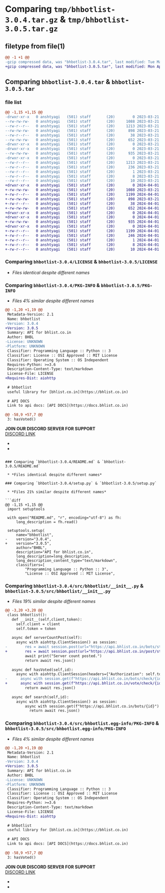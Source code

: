 # Comparing `tmp/bhbotlist-3.0.4.tar.gz` & `tmp/bhbotlist-3.0.5.tar.gz`

## filetype from file(1)

```diff
@@ -1 +1 @@
-gzip compressed data, was "bhbotlist-3.0.4.tar", last modified: Tue Mar 21 18:50:04 2023, max compression
+gzip compressed data, was "bhbotlist-3.0.5.tar", last modified: Mon Apr  1 15:49:00 2024, max compression
```

## Comparing `bhbotlist-3.0.4.tar` & `bhbotlist-3.0.5.tar`

### file list

```diff
@@ -1,15 +1,15 @@
-drwxr-xr-x   0 anshtyagi   (501) staff       (20)        0 2023-03-21 18:50:04.130769 bhbotlist-3.0.4/
--rw-rw-rw-   0 anshtyagi   (501) staff       (20)     1088 2023-03-21 18:47:33.000000 bhbotlist-3.0.4/LICENSE
--rw-r--r--   0 anshtyagi   (501) staff       (20)     1213 2023-03-21 18:50:04.130571 bhbotlist-3.0.4/PKG-INFO
--rw-rw-rw-   0 anshtyagi   (501) staff       (20)      898 2023-03-21 18:47:06.000000 bhbotlist-3.0.4/README.md
--rw-r--r--   0 anshtyagi   (501) staff       (20)       38 2023-03-21 18:50:04.130846 bhbotlist-3.0.4/setup.cfg
--rw-rw-rw-   0 anshtyagi   (501) staff       (20)      652 2023-03-21 18:46:47.000000 bhbotlist-3.0.4/setup.py
-drwxr-xr-x   0 anshtyagi   (501) staff       (20)        0 2023-03-21 18:50:04.128126 bhbotlist-3.0.4/src/
-drwxr-xr-x   0 anshtyagi   (501) staff       (20)        0 2023-03-21 18:50:04.129057 bhbotlist-3.0.4/src/bhbotlist/
--rw-rw-rw-   0 anshtyagi   (501) staff       (20)      935 2023-03-21 18:47:58.000000 bhbotlist-3.0.4/src/bhbotlist/__init__.py
-drwxr-xr-x   0 anshtyagi   (501) staff       (20)        0 2023-03-21 18:50:04.130286 bhbotlist-3.0.4/src/bhbotlist.egg-info/
--rw-r--r--   0 anshtyagi   (501) staff       (20)     1213 2023-03-21 18:50:03.000000 bhbotlist-3.0.4/src/bhbotlist.egg-info/PKG-INFO
--rw-r--r--   0 anshtyagi   (501) staff       (20)      236 2023-03-21 18:50:03.000000 bhbotlist-3.0.4/src/bhbotlist.egg-info/SOURCES.txt
--rw-r--r--   0 anshtyagi   (501) staff       (20)        1 2023-03-21 18:50:03.000000 bhbotlist-3.0.4/src/bhbotlist.egg-info/dependency_links.txt
--rw-r--r--   0 anshtyagi   (501) staff       (20)        8 2023-03-21 18:50:03.000000 bhbotlist-3.0.4/src/bhbotlist.egg-info/requires.txt
--rw-r--r--   0 anshtyagi   (501) staff       (20)       10 2023-03-21 18:50:03.000000 bhbotlist-3.0.4/src/bhbotlist.egg-info/top_level.txt
+drwxr-xr-x   0 anshtyagi   (501) staff       (20)        0 2024-04-01 15:49:00.514546 bhbotlist-3.0.5/
+-rw-rw-rw-   0 anshtyagi   (501) staff       (20)     1088 2023-03-21 18:47:33.000000 bhbotlist-3.0.5/LICENSE
+-rw-r--r--   0 anshtyagi   (501) staff       (20)     1199 2024-04-01 15:49:00.514462 bhbotlist-3.0.5/PKG-INFO
+-rw-rw-rw-   0 anshtyagi   (501) staff       (20)      898 2023-03-21 18:47:06.000000 bhbotlist-3.0.5/README.md
+-rw-r--r--   0 anshtyagi   (501) staff       (20)       38 2024-04-01 15:49:00.514760 bhbotlist-3.0.5/setup.cfg
+-rw-rw-rw-   0 anshtyagi   (501) staff       (20)      652 2024-04-01 15:48:58.000000 bhbotlist-3.0.5/setup.py
+drwxr-xr-x   0 anshtyagi   (501) staff       (20)        0 2024-04-01 15:49:00.512190 bhbotlist-3.0.5/src/
+drwxr-xr-x   0 anshtyagi   (501) staff       (20)        0 2024-04-01 15:49:00.513068 bhbotlist-3.0.5/src/bhbotlist/
+-rw-rw-rw-   0 anshtyagi   (501) staff       (20)      935 2024-04-01 15:41:56.000000 bhbotlist-3.0.5/src/bhbotlist/__init__.py
+drwxr-xr-x   0 anshtyagi   (501) staff       (20)        0 2024-04-01 15:49:00.514187 bhbotlist-3.0.5/src/bhbotlist.egg-info/
+-rw-r--r--   0 anshtyagi   (501) staff       (20)     1199 2024-04-01 15:49:00.000000 bhbotlist-3.0.5/src/bhbotlist.egg-info/PKG-INFO
+-rw-r--r--   0 anshtyagi   (501) staff       (20)      246 2024-04-01 15:49:00.000000 bhbotlist-3.0.5/src/bhbotlist.egg-info/SOURCES.txt
+-rw-r--r--   0 anshtyagi   (501) staff       (20)        1 2024-04-01 15:49:00.000000 bhbotlist-3.0.5/src/bhbotlist.egg-info/dependency_links.txt
+-rw-r--r--   0 anshtyagi   (501) staff       (20)        8 2024-04-01 15:49:00.000000 bhbotlist-3.0.5/src/bhbotlist.egg-info/requires.txt
+-rw-r--r--   0 anshtyagi   (501) staff       (20)       10 2024-04-01 15:49:00.000000 bhbotlist-3.0.5/src/bhbotlist.egg-info/top_level.txt
```

### Comparing `bhbotlist-3.0.4/LICENSE` & `bhbotlist-3.0.5/LICENSE`

 * *Files identical despite different names*

### Comparing `bhbotlist-3.0.4/PKG-INFO` & `bhbotlist-3.0.5/PKG-INFO`

 * *Files 4% similar despite different names*

```diff
@@ -1,20 +1,19 @@
 Metadata-Version: 2.1
 Name: bhbotlist
-Version: 3.0.4
+Version: 3.0.5
 Summary: API for bhlist.co.in
 Author: BHBL
-License: UNKNOWN
-Platform: UNKNOWN
 Classifier: Programming Language :: Python :: 3
 Classifier: License :: OSI Approved :: MIT License
 Classifier: Operating System :: OS Independent
 Requires-Python: >=3.6
 Description-Content-Type: text/markdown
 License-File: LICENSE
+Requires-Dist: aiohttp
 
 # bhbotlist 
 useful library for [bhlist.co.in](https://bhlist.co.in)
 
 # API DOCS
 Link to api docs: [API DOCS](https://docs.bhlist.co.in)
 
@@ -58,9 +57,7 @@
 3: hasVoted()
 ```
 
 
 **JOIN OUR DISCORD SERVER FOR SUPPORT**\
 [DISCORD LINK](https://bhlist.co.in/dc)
 
-
-
```

### Comparing `bhbotlist-3.0.4/README.md` & `bhbotlist-3.0.5/README.md`

 * *Files identical despite different names*

### Comparing `bhbotlist-3.0.4/setup.py` & `bhbotlist-3.0.5/setup.py`

 * *Files 21% similar despite different names*

```diff
@@ -1,15 +1,15 @@
 import setuptools
 
 with open("README.md", "r", encoding="utf-8") as fh:
     long_description = fh.read()
 
 setuptools.setup(
     name="bhbotlist",
-    version="3.0.4",
+    version="3.0.5",
     author="BHBL",
     description="API for bhlist.co.in",
     long_description=long_description,
     long_description_content_type="text/markdown",
     classifiers=[
         "Programming Language :: Python :: 3",
         "License :: OSI Approved :: MIT License",
```

### Comparing `bhbotlist-3.0.4/src/bhbotlist/__init__.py` & `bhbotlist-3.0.5/src/bhbotlist/__init__.py`

 * *Files 19% similar despite different names*

```diff
@@ -3,20 +3,20 @@
 class bhbotlist():
   def __init__(self,client,token):
     self.client = client
     self.token = token
   
   async def serverCountPost(self):
     async with aiohttp.ClientSession() as session:
-        res = await session.post(url="https://api.bhlist.co.in/bots/stats",headers={'serverCount': str(len(self.client.guilds)),'Content-Type': 'application/json', 'Authorization': str(self.token)})
+        res = await session.post(url="https://api.bhlist.co.in/post/stats",headers={'serverCount': str(len(self.client.guilds)),'Content-Type': 'application/json', 'Authorization': str(self.token)})
         await print("Server count posted.")
         return await res.json()
   
   async def hasVoted(self,id):
     async with aiohttp.ClientSession(headers={"Authorization": self.token}) as session:
-      async with session.get(f"https://api.bhlist.co.in/bots/check/{id}") as res:
+      async with session.get(f"https://api.bhlist.co.in/vote/check/{id}") as res:
         return await res.json()
   
   async def search(self,id):
     async with aiohttp.ClientSession() as session:
         async with session.get(f"https://api.bhlist.co.in/bots/{id}") as res:
           return await res.json()
```

### Comparing `bhbotlist-3.0.4/src/bhbotlist.egg-info/PKG-INFO` & `bhbotlist-3.0.5/src/bhbotlist.egg-info/PKG-INFO`

 * *Files 4% similar despite different names*

```diff
@@ -1,20 +1,19 @@
 Metadata-Version: 2.1
 Name: bhbotlist
-Version: 3.0.4
+Version: 3.0.5
 Summary: API for bhlist.co.in
 Author: BHBL
-License: UNKNOWN
-Platform: UNKNOWN
 Classifier: Programming Language :: Python :: 3
 Classifier: License :: OSI Approved :: MIT License
 Classifier: Operating System :: OS Independent
 Requires-Python: >=3.6
 Description-Content-Type: text/markdown
 License-File: LICENSE
+Requires-Dist: aiohttp
 
 # bhbotlist 
 useful library for [bhlist.co.in](https://bhlist.co.in)
 
 # API DOCS
 Link to api docs: [API DOCS](https://docs.bhlist.co.in)
 
@@ -58,9 +57,7 @@
 3: hasVoted()
 ```
 
 
 **JOIN OUR DISCORD SERVER FOR SUPPORT**\
 [DISCORD LINK](https://bhlist.co.in/dc)
 
-
-
```


